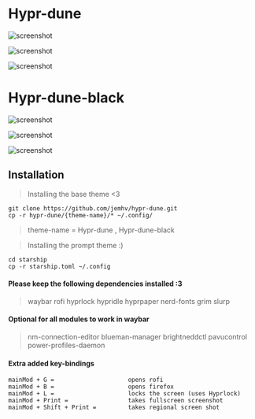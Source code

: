 # Hypr-dune

![screenshot](https://github.com/jemhv/hypr-dune/blob/main/assets/hypr-dune.png)

![screenshot](https://github.com/jemhv/hypr-dune/blob/main/assets/rofi.png)

![screenshot](https://github.com/jemhv/hypr-dune/blob/main/assets/lockscreen.png)

# Hypr-dune-black

![screenshot](https://github.com/jemhv/hypr-dune/blob/main/assets/hypr-dune-black.png)

![screenshot](https://github.com/jemhv/hypr-dune/blob/main/assets/rofi-black.png)

![screenshot](https://github.com/jemhv/hypr-dune/blob/main/assets/lockscreen-black.png)



## Installation
> Installing the base theme <3

```
git clone https://github.com/jemhv/hypr-dune.git
cp -r hypr-dune/{theme-name}/* ~/.config/

```
> theme-name = Hypr-dune , Hypr-dune-black

> Installing the prompt theme :)

```
cd starship
cp -r starship.toml ~/.config

```

#### Please keep the following dependencies installed :3

> waybar rofi hyprlock hypridle hyprpaper nerd-fonts grim slurp

#### Optional for all modules to work in waybar

>nm-connection-editor blueman-manager brightneddctl pavucontrol power-profiles-daemon

#### Extra added key-bindings
```
mainMod + G =                     opens rofi
mainMod + B =                     opens firefox
mainMod + L =                     locks the screen (uses Hyprlock)
mainMod + Print =                 takes fullscreen screenshot
mainMod + Shift + Print =         takes regional screen shot

```

